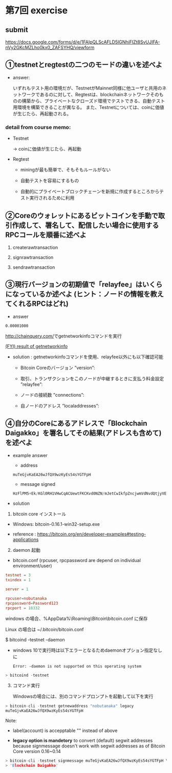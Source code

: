 # 第7回 exercise

## submit

<https://docs.google.com/forms/d/e/1FAIpQLScAFLD5lGNhiFIZt8SvUJIFA-nVy2GKcMZLho0kx0_ZAFSYHQ/viewform>

## ①testnetとregtestの二つのモードの違いを述べよ

- answer:

  いずれもテスト用の環境だが、TestnetがMainnet同様に他ユーザと共用のネットワークであるのに対して、Regtestは、blockchainネットワークそのものの構築から、プライベートなクローズド環境でテストできる、自動テスト用環境を構築できることが異なる。
  また、Testnetについては、coinに価値が生じたら、再起動される。

### detail from course memo:

- Testnet

  -> coinに価値が生じたら、再起動

- Regtest

  - miningが最も簡単で、そもそもルールがない

  - 自動テストを容易にするもの

  - 自動的にプライベートブロックチェーンを新規に作成するところからテスト実行されるために利用

## ②Coreのウォレットにあるビットコインを手動で取引作成して、署名して、配信したい場合に使用するRPCコールを順番に述べよ

1. createrawtransaction

2. signrawtransaction

3. sendrawtransaction

## ③現行バージョンの初期値で「relayfee」はいくらになっているか述べよ (ヒント：ノードの情報を教えてくれるRPCはどれ)

- answer

`0.00001000`

<http://chainquery.com/>でgetnetworkinfoコマンドを実行

  [(FYI) result of getnetworkinfo](./getnetworkinfo_25thJune2018.txt)

- solution : getnetworkinfoコマンドを使用、relayfee以外にも以下確認可能

  - Bitcoin Coreのバージョン ”version”:
  
  - 取引、トランザクションをこのノードが中継するときに支払う料金設定 ”relayfee”:

  - ノードの接続数 ”connections”:

  - 自ノードのアドレス ”localaddresses”:

## ④自分のCoreにあるアドレスで「Blockchain Daigakko」を署名してその結果(アドレスも含めて)を述べよ

- example answer

  - address

  ```c
  muTeGjvKaEA26wJfQX9wzKyEs54sYGTFpH
  ```

  - message signed

  ```c
  HzFlPM5+Ek/KGl0RH1VHwCqACUewtFKCKvd0NZN/mJetCwIkfpZncjwmVdNvdQtjyVEiuqyFGFft/wAkn6Z7LT4=
  ```

- solution

1. bitcoin core インストール

  - Windows: bitcoin-0.16.1-win32-setup.exe

  - reference :
  <https://bitcoin.org/en/developer-examples#testing-applications>

2. daemon 起動

- bitcoin.conf (rpcuser, rpcpassword are depend on individual environment/user)

```conf
testnet = 3
txindex = 1

server = 1

rpcuser=nobutanaka
rpcpassword=Password123
rpcport = 18332
```

windows の場合、%AppData%\Roaming\Bitcoin\bitcoin.conf に保存

Linux の場合は ~/.bitcoin/bitcoin.conf

$ bitcoind -testnet -daemon

* windows 10で実行時は以下エラーとなるためdaemonオプション指定なしに

  `Error: -daemon is not supported on this operating system`

```c
> bitcoind -testnet
```

3. コマンド実行

    Windowsの場合には、別のコマンドプロンプトを起動して以下を実行

```c
> bitcoin-cli -testnet getnewaddress "nobutanaka" legacy
muTeGjvKaEA26wJfQX9wzKyEs54sYGTFpH
```

  Note:

- label(account) is accepptable "" instead of above

- **legacy option is mandetory** to convert (default) segwit addresses because signmessage doesn't work with segwit addresses as of Bitcoin Core version 0.16~0.14

```c
> bitcoin-cli -testnet signmessage muTeGjvKaEA26wJfQX9wzKyEs54sYGTFpH \
> 'Blockchain Daigakko'
```